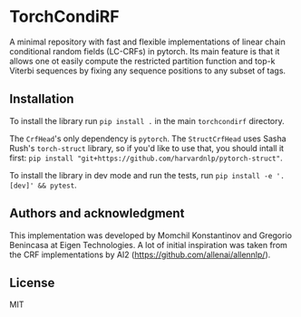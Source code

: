 # TorchCondiRF

A minimal repository with fast and flexible implementations of linear chain conditional random fields (LC-CRFs) in pytorch. 
Its main feature is that it allows one ot easily compute the restricted partition function and top-k Viterbi sequences 
by fixing any sequence positions to any subset of tags.

## Installation
To install the library run `pip install .` in the main `torchcondirf` directory.

The `CrfHead`'s only dependency is `pytorch`. The `StructCrfHead` uses Sasha Rush's `torch-struct` library, so if you'd like to use that, 
you should intall it first: `pip install "git+https://github.com/harvardnlp/pytorch-struct"`.

To install the library in dev mode and run the tests, run `pip install -e '.[dev]' && pytest`.

## Authors and acknowledgment
This implementation was developed by Momchil Konstantinov and Gregorio Benincasa at Eigen Technologies. A lot of initial inspiration was taken from the CRF implementations by AI2 (https://github.com/allenai/allennlp/).

## License
MIT
